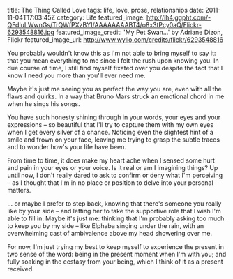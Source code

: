 title: The Thing Called Love
tags: life, love, prose, relationships
date: 2011-11-04T17:03:45Z
category: Life
featured_image: http://lh4.ggpht.com/-QFdIuLWwnGs/TrQWfPXzBYI/AAAAAAAABT4/o8x3tPcy0aQ/Flickr-6293548816.jpg
featured_image_credit: 'My Pet Swan…' by Adriane Dizon, Flickr 
featured_image_url: http://www.wylio.com/credits/flickr/6293548816


You probably wouldn't know this as I'm not able to bring myself to say it: that you mean everything to me since I felt the rush upon knowing you. In due course of time, I still find myself fixated over you despite the fact that I know I need you more than you'll ever need me.

Maybe it's just me seeing you as perfect the way you are, even with all the flaws and quirks. In a way that Bruno Mars struck an emotional chord in me when he sings his songs.

You have such honesty shining through in your words, your eyes and your expressions – so beautiful that I'll try to capture them with my own eyes when I get every silver of a chance. Noticing even the slightest hint of a smile and frown on your face, leaving me trying to grasp the subtle traces and to wonder how's your life have been.

From time to time, it does make my heart ache when I sensed some hurt and pain in your eyes or your voice. Is it real or am I imagining things? Up until now, I don't really dared to ask to confirm or deny what I'm perceiving – as I thought that I'm in no place or position to delve into your personal matters.

… or maybe I prefer to step back, knowing that there's someone you really like by your side – and letting her to take the supportive role that I wish I'm able to fill in. Maybe it's just me: thinking that I'm probably asking too much to keep you by my side – like Elphaba singing under the rain, with an overwhelming cast of ambivalence above my head showering over me.

For now, I'm just trying my best to keep myself to experience the present in two sense of the word: being in the present moment when I'm with you; and fully soaking in the ecstasy from your being, which I think of it as a present received.
